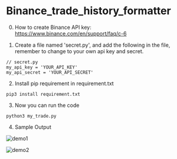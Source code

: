 # Binance_trade_history_formatter

0. How to create Binance API key: https://www.binance.com/en/support/faq/c-6

1. Create a file named 'secret.py', and add the following in the file, remember to change to your own api key and secret.

```
// secret.py
my_api_key = 'YOUR_API_KEY'
my_api_secret = 'YOUR_API_SECRET'
```

2. Install pip requirement in requirement.txt

```
pip3 install requirement.txt
```

3. Now you can run the code
```
python3 my_trade.py
```

4. Sample Output

![demo1](https://user-images.githubusercontent.com/48646032/160670893-571fb51c-df87-4433-b272-1db475a0de2c.png)

![demo2](https://user-images.githubusercontent.com/48646032/160670906-17b9bb97-da21-49f6-8f9a-ab504fd7d5ae.png)
